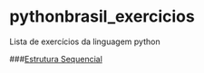 # pythonbrasil_exercicios

Lista de exercícios da linguagem python 

###[Estrutura Sequencial](https://wiki.python.org.br/EstruturaSequencial)